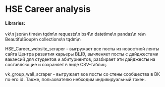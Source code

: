 # HSE Career analysis

#### Libraries:
vk\n
json\n
time\n
tqdm\n
requests\n
bs4\n
datetime\n
pandas\n
re\n
BeautifulSoup\n
collections\n
tqdm\n

HSE_Career_website_scraper - выгружает все посты из новостной ленты сайта Центра развития карьеры ВШЭ, вычленяет посты с дайджестами вакансий для студентов и абитуриентов, разбирает эти дайджесты на составляющие и сохраняет в виде CSV-таблиц.

vk_group_wall_scraper - выгружает все посты со стены сообщества в ВК по его id. Также, пользователю небходим индивидуальный токен.

